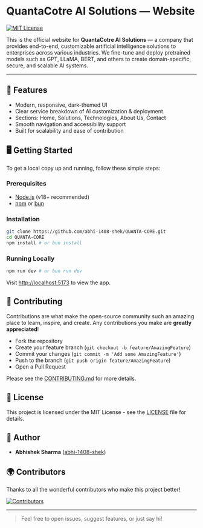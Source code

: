 # QuantaCotre AI Solutions — Website

[![MIT License](https://img.shields.io/badge/license-MIT-blue.svg)](LICENSE)

This is the official website for **QuantaCotre AI Solutions** — a company that provides end-to-end, customizable artificial intelligence solutions to enterprises across various industries. We fine-tune and deploy pretrained models such as GPT, LLaMA, BERT, and others to create domain-specific, secure, and scalable AI systems.

---

## 🚀 Features

- Modern, responsive, dark-themed UI
- Clear service breakdown of AI customization & deployment
- Sections: Home, Solutions, Technologies, About Us, Contact
- Smooth navigation and accessibility support
- Built for scalability and ease of contribution

## 🖥️ Getting Started

To get a local copy up and running, follow these simple steps:

### Prerequisites
- [Node.js](https://nodejs.org/) (v18+ recommended)
- [npm](https://www.npmjs.com/) or [bun](https://bun.sh/)

### Installation

```sh
git clone https://github.com/abhi-1408-shek/QUANTA-CORE.git
cd QUANTA-CORE
npm install # or bun install
```

### Running Locally

```sh
npm run dev # or bun run dev
```

Visit [http://localhost:5173](http://localhost:5173) to view the app.

## 🤝 Contributing

Contributions are what make the open-source community such an amazing place to learn, inspire, and create. Any contributions you make are **greatly appreciated**!

- Fork the repository
- Create your feature branch (`git checkout -b feature/AmazingFeature`)
- Commit your changes (`git commit -m 'Add some AmazingFeature'`)
- Push to the branch (`git push origin feature/AmazingFeature`)
- Open a Pull Request

Please see the [CONTRIBUTING.md](CONTRIBUTING.md) for more details.

## 📝 License

This project is licensed under the MIT License - see the [LICENSE](LICENSE) file for details.

## 👤 Author

- **Abhishek Sharma** ([abhi-1408-shek](https://github.com/abhi-1408-shek))

## 🌍 Contributors

Thanks to all the wonderful contributors who make this project better!

[![Contributors](https://contrib.rocks/image?repo=abhi-1408-shek/QUANTA-CORE)](https://github.com/abhi-1408-shek/QUANTA-CORE/graphs/contributors)

---

> Feel free to open issues, suggest features, or just say hi!
